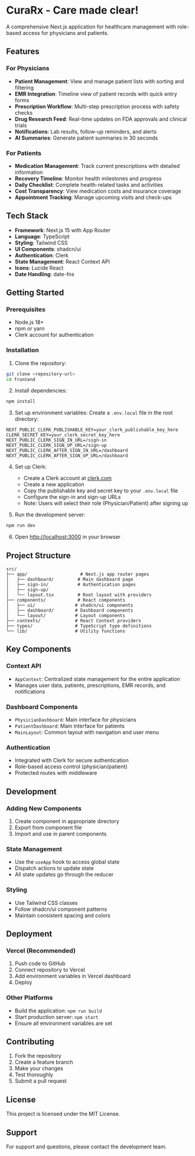 # CuraRx - Care made clear!
A comprehensive Next.js application for healthcare management with role-based access for physicians and patients.

## Features

### For Physicians
- **Patient Management**: View and manage patient lists with sorting and filtering
- **EMR Integration**: Timeline view of patient records with quick entry forms
- **Prescription Workflow**: Multi-step prescription process with safety checks
- **Drug Research Feed**: Real-time updates on FDA approvals and clinical trials
- **Notifications**: Lab results, follow-up reminders, and alerts
- **AI Summaries**: Generate patient summaries in 30 seconds

### For Patients
- **Medication Management**: Track current prescriptions with detailed information
- **Recovery Timeline**: Monitor health milestones and progress
- **Daily Checklist**: Complete health-related tasks and activities
- **Cost Transparency**: View medication costs and insurance coverage
- **Appointment Tracking**: Manage upcoming visits and check-ups

## Tech Stack

- **Framework**: Next.js 15 with App Router
- **Language**: TypeScript
- **Styling**: Tailwind CSS
- **UI Components**: shadcn/ui
- **Authentication**: Clerk
- **State Management**: React Context API
- **Icons**: Lucide React
- **Date Handling**: date-fns

## Getting Started

### Prerequisites

- Node.js 18+ 
- npm or yarn
- Clerk account for authentication

### Installation

1. Clone the repository:
```bash
git clone <repository-url>
cd frontend
```

2. Install dependencies:
```bash
npm install
```

3. Set up environment variables:
Create a `.env.local` file in the root directory:
```env
NEXT_PUBLIC_CLERK_PUBLISHABLE_KEY=your_clerk_publishable_key_here
CLERK_SECRET_KEY=your_clerk_secret_key_here
NEXT_PUBLIC_CLERK_SIGN_IN_URL=/sign-in
NEXT_PUBLIC_CLERK_SIGN_UP_URL=/sign-up
NEXT_PUBLIC_CLERK_AFTER_SIGN_IN_URL=/dashboard
NEXT_PUBLIC_CLERK_AFTER_SIGN_UP_URL=/dashboard
```

4. Set up Clerk:
   - Create a Clerk account at [clerk.com](https://clerk.com)
   - Create a new application
   - Copy the publishable key and secret key to your `.env.local` file
   - Configure the sign-in and sign-up URLs
   - Note: Users will select their role (Physician/Patient) after signing up

5. Run the development server:
```bash
npm run dev
```

6. Open [http://localhost:3000](http://localhost:3000) in your browser

## Project Structure

```
src/
├── app/                    # Next.js app router pages
│   ├── dashboard/         # Main dashboard page
│   ├── sign-in/           # Authentication pages
│   ├── sign-up/
│   └── layout.tsx         # Root layout with providers
├── components/            # React components
│   ├── ui/               # shadcn/ui components
│   ├── dashboard/        # Dashboard components
│   └── layout/           # Layout components
├── contexts/             # React Context providers
├── types/                # TypeScript type definitions
└── lib/                  # Utility functions
```

## Key Components

### Context API
- `AppContext`: Centralized state management for the entire application
- Manages user data, patients, prescriptions, EMR records, and notifications

### Dashboard Components
- `PhysicianDashboard`: Main interface for physicians
- `PatientDashboard`: Main interface for patients
- `MainLayout`: Common layout with navigation and user menu

### Authentication
- Integrated with Clerk for secure authentication
- Role-based access control (physician/patient)
- Protected routes with middleware

## Development

### Adding New Components
1. Create component in appropriate directory
2. Export from component file
3. Import and use in parent components

### State Management
- Use the `useApp` hook to access global state
- Dispatch actions to update state
- All state updates go through the reducer

### Styling
- Use Tailwind CSS classes
- Follow shadcn/ui component patterns
- Maintain consistent spacing and colors

## Deployment

### Vercel (Recommended)
1. Push code to GitHub
2. Connect repository to Vercel
3. Add environment variables in Vercel dashboard
4. Deploy

### Other Platforms
- Build the application: `npm run build`
- Start production server: `npm start`
- Ensure all environment variables are set

## Contributing

1. Fork the repository
2. Create a feature branch
3. Make your changes
4. Test thoroughly
5. Submit a pull request

## License

This project is licensed under the MIT License.

## Support

For support and questions, please contact the development team.
